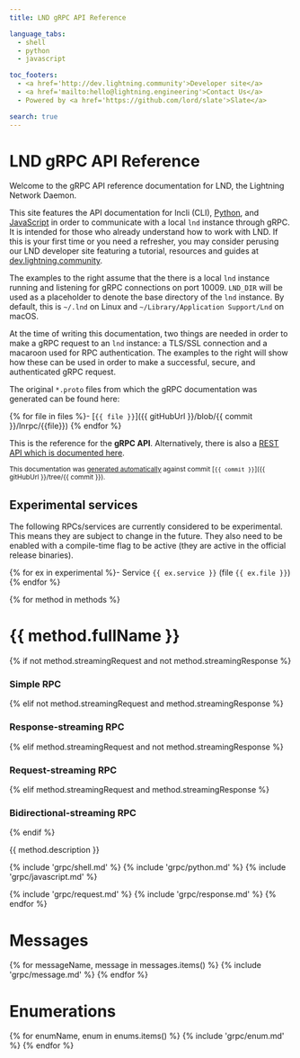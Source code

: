 ```yaml
---
title: LND gRPC API Reference

language_tabs:
  - shell
  - python
  - javascript

toc_footers:
  - <a href='http://dev.lightning.community'>Developer site</a>
  - <a href='mailto:hello@lightning.engineering'>Contact Us</a>
  - Powered by <a href='https://github.com/lord/slate'>Slate</a>

search: true
---
```


# LND gRPC API Reference

Welcome to the gRPC API reference documentation for LND, the Lightning Network
Daemon.

This site features the API documentation for lncli (CLI), [Python](https:///dev.lightning.community/guides/python-grpc/),
and [JavaScript](https://dev.lightning.community/guides/javascript-grpc/) in
order to communicate with a local `lnd` instance through gRPC. It is intended
for those who already understand how to work with LND. If this is your first
time or you need a refresher, you may consider perusing our LND developer site
featuring a tutorial, resources and guides at [dev.lightning.community](https://dev.lightning.community).

The examples to the right assume that the there is a local `lnd` instance
running and listening for gRPC connections on port 10009. `LND_DIR` will be used
as a placeholder to denote the base directory of the `lnd` instance. By default,
this is `~/.lnd` on Linux and `~/Library/Application Support/Lnd` on macOS.

At the time of writing this documentation, two things are needed in order to
make a gRPC request to an `lnd` instance: a TLS/SSL connection and a macaroon
used for RPC authentication. The examples to the right will show how these can
be used in order to make a successful, secure, and authenticated gRPC request.

The original `*.proto` files from which the gRPC documentation was generated
can be found here:

{% for file in files %}- [`{{ file }}`]({{ gitHubUrl }}/blob/{{ commit }}/lnrpc/{{file}})
{% endfor %}


This is the reference for the **gRPC API**. Alternatively, there is also a [REST
API which is documented here](./rest).

<small>This documentation was
[generated automatically](https://github.com/lightninglabs/lightning-api) against commit
[`{{ commit }}`]({{ gitHubUrl }}/tree/{{ commit }}).</small>

## Experimental services

The following RPCs/services are currently considered to be experimental. This means
they are subject to change in the future. They also need to be enabled with a
compile-time flag to be active (they are active in the official release binaries).

{% for ex in experimental %}- Service `{{ ex.service }}` (file `{{ ex.file }}`)
{% endfor %} 

{% for method in methods %}
# {{ method.fullName }}

{% if not method.streamingRequest and not method.streamingResponse %}
### Simple RPC
{% elif not method.streamingRequest and method.streamingResponse %}
### Response-streaming RPC
{% elif method.streamingRequest and not method.streamingResponse %}
### Request-streaming RPC
{% elif method.streamingRequest and method.streamingResponse %}
### Bidirectional-streaming RPC
{% endif %}

{{ method.description }}

{% include 'grpc/shell.md' %}
{% include 'grpc/python.md' %}
{% include 'grpc/javascript.md' %}

{% include 'grpc/request.md' %}
{% include 'grpc/response.md' %}
{% endfor %}

# Messages
{% for messageName, message in messages.items() %}
{% include 'grpc/message.md' %}
{% endfor %}

# Enumerations
{% for enumName, enum in enums.items() %}
{% include 'grpc/enum.md' %}
{% endfor %}
